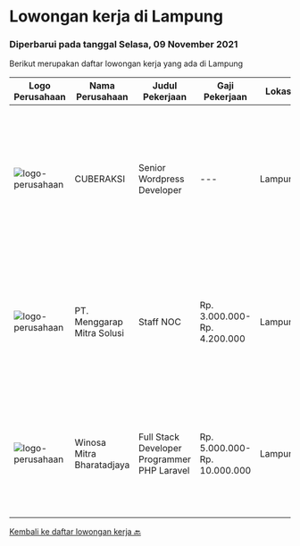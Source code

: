
  # Lowongan kerja di Lampung

  ### Diperbarui pada tanggal Selasa, 09 November 2021

  Berikut merupakan daftar lowongan kerja yang ada di Lampung

  |Logo Perusahaan | Nama Perusahaan | Judul Pekerjaan | Gaji Pekerjaan | Lokasi | Deskripsi | Tanggal diunggah | Pranala |
  | -------------- | --------------- | --------------- | --------- | --------- | -------------- | ------- | ----------- |
  |![logo-perusahaan](https://us.123rf.com/450wm/pavelstasevich/pavelstasevich1811/pavelstasevich181101027/112815900-stock-vector-no-image-available-icon-flat-vector.jpg?ver=6)|CUBERAKSI|Senior Wordpress Developer|---|Lampung|Sedang membuka lowongan kerja untuk menepati posisi berikut :We Are Hiring Senior Wordpress DeveloperKami mencari seseorang yang berpengalaman di...|Jumat, 05 November 2021|https://www.jobstreet.co.id/id/job/senior-wordpress-developer-3680483?token=0~5b419df9-6ae6-48a0-9175-99f84bd608d1&sectionRank=1&jobId=jobstreet-id-job-3680483|
|![logo-perusahaan](https://us.123rf.com/450wm/pavelstasevich/pavelstasevich1811/pavelstasevich181101027/112815900-stock-vector-no-image-available-icon-flat-vector.jpg?ver=6)|PT. Menggarap Mitra Solusi|Staff NOC|Rp. 3.000.000-Rp. 4.200.000|Lampung|We Are Hiring !Staff NOC (Network Operation Center)Kualifikasi : Pendidikan D3/S1 Teknik Informatika, Teknik Komputer dan Jaringan Usia Maksimal 30...|Senin, 01 November 2021|https://www.jobstreet.co.id/id/job/staff-noc-3675290?token=0~5b419df9-6ae6-48a0-9175-99f84bd608d1&sectionRank=2&jobId=jobstreet-id-job-3675290|
|![logo-perusahaan](https://image-service-cdn.seek.com.au/cd823704551af28e73a2059691a6e200c86b8a5f/ee4dce1061f3f616224767ad58cb2fc751b8d2dc)|Winosa Mitra Bharatadjaya|Full Stack Developer Programmer PHP Laravel|Rp. 5.000.000-Rp. 10.000.000|Lampung|Winosa Mitra is a young and fast growing Business consultancy and software development company based in Bandar Lampung. We are expanding and are...|Minggu, 31 Oktober 2021|https://www.jobstreet.co.id/id/job/full-stack-developer-programmer-php-laravel-3674070?token=0~5b419df9-6ae6-48a0-9175-99f84bd608d1&sectionRank=3&jobId=jobstreet-id-job-3674070|


  [Kembali ke daftar lowongan kerja 🔙](../README.md#daftar-lowongan-kerja)
  